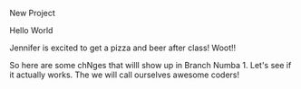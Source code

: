 New Project

Hello World

Jennifer is excited to get a pizza and beer after class!  Woot!!

So here are some chNges that willl show up in Branch Numba 1.  Let's see if it actually works. The we will call ourselves awesome coders!